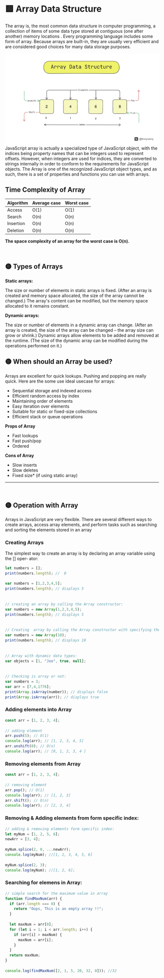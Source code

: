 
# 🟨 Array Data Structure
The array is, the most common data structure in computer programming, a collection of items of some data type stored at contiguous (one after another) memory locations . Every programming language includes some form of array. Because arrays are built-in, they are usually very efficient and are considered good choices for many data storage purposes.

<img src='../../assets//Array.png'>


<br>
JavaScript array is actually a specialized type of JavaScript object, with the indices
being property names that can be integers used to represent offsets. However, when
integers are used for indices, they are converted to strings internally in order to conform
to the requirements for JavaScript objects. The Array is one of the recognized JavaScript
object types, and as such, there is a set of properties and functions you can use with
arrays.


## Time Complexity of Array

| Algorithm | Average case | Worst case |
| --------- | ------------ | ---------- |
| Access    | O(1)         | O(1)       |
| Search    | O(n)         | O(n)       |
| Insertion | O(n)         | O(n)       |
| Deletion  | O(n)         | O(n)       |


**The space complexity of an array for the worst case is O(n).**

<br>

## 🟡 Types of Arrays

**Static arrays:**

The size or number of elements in static arrays is fixed. (After an array is created and memory space allocated, the size of the array cannot be changed.)
The array's content can be modified, but the memory space allocated to it remains constant.


**Dynamic arrays:**

The size or number of elements in a dynamic array can change. (After an array is created, the size of the array can be changed – the array size can grow or shrink.)
Dynamic arrays allow elements to be added and removed at the runtime. (The size of the dynamic array can be modified during the operations performed on it.)


## 🟡 When should an Array be used?
Arrays are excellent for quick lookups. Pushing and popping are really quick.
Here are the some use ideal usecase for arrays:
- Sequential storage and indexed access
- Efficient random access by index
- Maintaining order of elements
- Easy iteration over elements
- Suitable for static or fixed-size collections
- Efficient stack or queue operations

**Props of Array**
- Fast lookups
- Fast push/pop
- Ordered

**Cons of Array**
- Slow inserts
- Slow deletes
- Fixed size* (if using static array)

<hr> <br>

## 🟡 Operation with Array
Arrays in JavaScript are very flexible. There are several different ways to create arrays,
access array elements, and perform tasks such as searching and sorting the elements
stored in an array

### Creating Arrays
The simplest way to create an array is by declaring an array variable using the [] oper‐
ator:
```javascript
let numbers = [];
print(numbers.length); //  0

var numbers = [1,2,3,4,5];
print(numbers.length); // displays 5


// creating an array by calling the Array constructor:
var numbers = new Array(1,2,3,4,5);
print(numbers.length); // displays 5


// Creating  array by calling the Array constructor with specifying the length of the array: (Staic / Fixed length Array)
var numbers = new Array(10);
print(numbers.length); // displays 10


// Array with dynamic data types:
var objects = [1, "Joe", true, null];


// Checking is array or not:
var numbers = 3;
var arr = [7,4,1776];
print(Array.isArray(number)); // displays false
print(Array.isArray(arr)); // displays true


```


### Adding elements into Array

```javascript
const arr = [1, 2, 3, 4];

// adding element
arr.push(5); // O(1)
console.log(arr); // [1, 2, 3, 4, 5]
arr.unshift(0); // O(n)
console.log(arr); // [0, 1, 2, 3, 4 ]

```


### Removing elements from Array

```javascript
const arr = [1, 2, 3, 4];

// removing element
arr.pop(); // O(1)
console.log(arr); // [1, 2, 3]
arr.shift(); // O(n)
console.log(arr); // [2, 3, 4]

```


### Removing & Adding elements from  form specific index:

```javascript
// adding & removing elements form specific index:
let myNum = [1, 2, 5, 6];
newArr = [3, 4];

myNum.splice(2, 0, ...newArr);
console.log(myNum); //[1, 2, 3, 4, 5, 6]

myNum.splice(2, 3);
console.log(myNum); //[1, 2, 6];

```


### Searching for elemens in Array:

```javascript
// simple search for the maximum value in array
function findMaxNum(arr) {
  if (arr.length === 0) {
    return "Oops, This is an empty array !!";
  }

  let maxNum = arr[0];
  for (let i = 1; i < arr.length; i++) {
    if (arr[i] > maxNum) {
      maxNum = arr[i];
    }
  }
  return maxNum;
}

console.log(findMaxNum([2, 1, 5, 20, 32, 0])); //32

```

